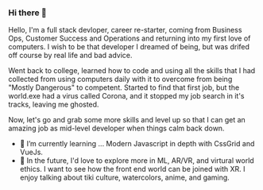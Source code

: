 ### Hi there 👋

<!--
**hmaw/hmaw** is a ✨ _special_ ✨ repository because its `README.md` (this file) appears on your GitHub profile.

Here are some ideas to get you started:

- 🔭 I’m currently working on ...
- 🌱 I’m currently learning ...
- 💬 Ask me about ...
- 📫 How to reach me: ...
- 😄 Pronouns: ...
-->
Hello, I'm a full stack devloper, career re-starter, coming from Business Ops, Customer Success and Operations and returning into my first love of computers.  I wish to be that developer I dreamed of being, but was drifed off course by real life and bad advice. 

Went back to college, learned how to code and using all the skills that I had collected from using computers daily with it to overcome from being "Mostly Dangerous" to competent.
Started to find that first job, but the world.exe had a virus called Corona, and it stopped my job search in it's tracks, leaving me ghosted. 

Now, let's go and grab some more skills and level up so that I can get an amazing job as mid-level developer when things calm back down.   

- 🌱 I’m currently learning ... Modern Javascript in depth with CssGrid and VueJs.  
- 🔭 In the future, I'd love to explore more in ML, AR/VR, and virtural world ethics. I want to see how the front end world can be joined with XR.
I enjoy talking about tiki culture, watercolors, anime, and gaming. 

